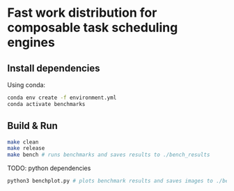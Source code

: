 # Fast work distribution for composable task scheduling engines

## Install dependencies
Using conda:
```bash
conda env create -f environment.yml
conda activate benchmarks
```

## Build & Run
```bash
make clean
make release
make bench # runs benchmarks and saves results to ./bench_results
```

TODO: python dependencies
```bash
python3 benchplot.py # plots benchmark results and saves images to ./bench_results/images
```
